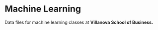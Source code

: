 # Machine Learning
Data files for machine learning classes at <b>Villanova School of Business.</b>

